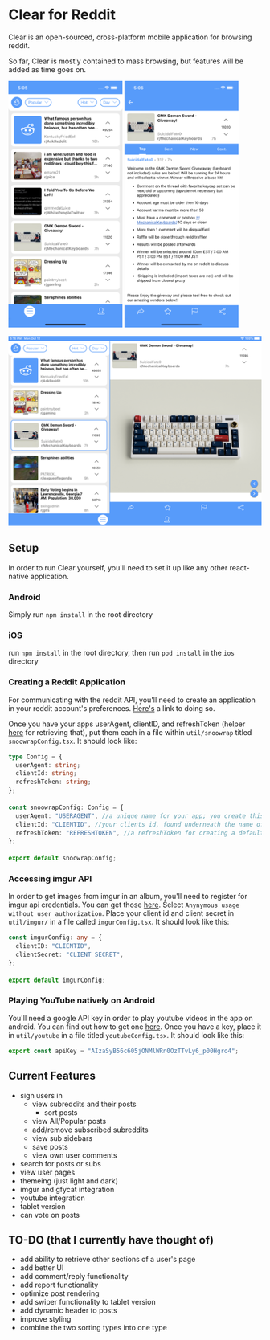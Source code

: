# Clear for Reddit

Clear is an open-sourced, cross-platform mobile application for browsing reddit.

So far, Clear is mostly contained to mass browsing, but features will be added as time goes on.

<p float="left">
  <img src="https://github.com/oakleyaidan21/clearForReddit/blob/master/screenshots/Simulator%20Screen%20Shot%20-%20iPhone%2011%20-%202020-10-12%20at%2017.05.57.png?raw=true"  width="45%"/>      
  <img src="https://github.com/oakleyaidan21/clearForReddit/blob/master/screenshots/Simulator%20Screen%20Shot%20-%20iPhone%2011%20-%202020-10-12%20at%2017.06.19.png?raw=true" width="45%"/> 
</p>

<img src="https://github.com/oakleyaidan21/clearForReddit/blob/master/screenshots/Simulator%20Screen%20Shot%20-%20iPad%20Pro%20(9.7-inch)%20-%202020-10-12%20at%2017.16.47.png?raw=true"  />

## Setup

In order to run Clear yourself, you'll need to set it up like any other react-native application.

### Android

Simply run `npm install` in the root directory

### iOS

run `npm install` in the root directory, then run `pod install` in the `ios` directory

### Creating a Reddit Application

For communicating with the reddit API, you'll need to create an application in your reddit account's preferences. [Here's](https://redditclient.readthedocs.io/en/latest/oauth/) a link to doing so.

Once you have your apps userAgent, clientID, and refreshToken (helper [here](https://github.com/not-an-aardvark/reddit-oauth-helper) for retrieving that), put them each in a file within `util/snoowrap` titled `snoowrapConfig.tsx`. It should look like:

```ts
type Config = {
  userAgent: string;
  clientId: string;
  refreshToken: string;
};

const snoowrapConfig: Config = {
  userAgent: "USERAGENT", //a unique name for your app; you create this yourself
  clientId: "CLIENTID", //your clients id, found underneath the name of your application in your reddit account's app preferences
  refreshToken: "REFRESHTOKEN", //a refreshToken for creating a default account that unauthed users will use when they use the app without an account
};

export default snoowrapConfig;
```

### Accessing imgur API

In order to get images from imgur in an album, you'll need to register for imgur api credentials. You can get those
[here](https://api.imgur.com/oauth2/addclient). Select `Anynymous usage without user authorization`. Place your
client id and client secret in `util/imgur/` in a file called `imgurConfig.tsx`. It should look like this:

```ts
const imgurConfig: any = {
  clientID: "CLIENTID",
  clientSecret: "CLIENT SECRET",
};

export default imgurConfig;
```

### Playing YouTube natively on Android

You'll need a google API key in order to play youtube videos in the app on android. You can find out how to get one [here](https://developers.google.com/youtube/android/player/register). Once you have a key, place it in `util/youtube` in a file titled `youtubeConfig.tsx`. It should look like this:

```ts
export const apiKey = "AIzaSyB56c605jONMlWRn0OzTTvLy6_p00Hgro4";
```

## Current Features

- sign users in
  - view subreddits and their posts
    - sort posts
  - view All/Popular posts
  - add/remove subscribed subreddits
  - view sub sidebars
  - save posts
  - view own user comments
- search for posts or subs
- view user pages
- themeing (just light and dark)
- imgur and gfycat integration
- youtube integration
- tablet version
- can vote on posts

## TO-DO (that I currently have thought of)

- add ability to retrieve other sections of a user's page
- add better UI
- add comment/reply functionality
- add report functionality
- optimize post rendering
- add swiper functionality to tablet version
- add dynamic header to posts
- improve styling
- combine the two sorting types into one type
